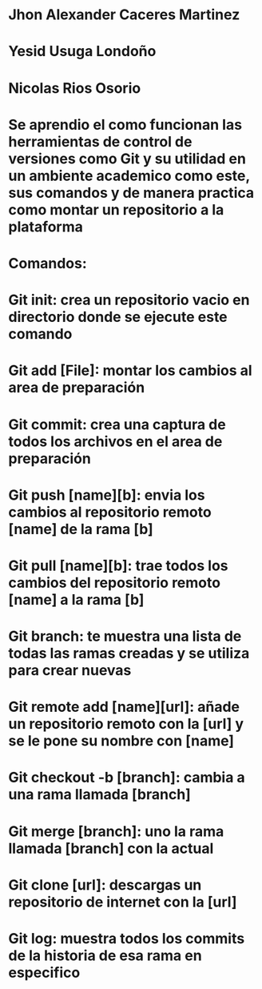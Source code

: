 # Jhon Alexander Caceres Martinez
# Yesid Usuga Londoño
# Nicolas Rios Osorio

# Se aprendio el como funcionan las herramientas de control de versiones como Git y su utilidad en un ambiente academico como este, sus comandos y de manera practica como montar un repositorio a la plataforma

# Comandos:
# Git init: crea un repositorio vacio en directorio donde se ejecute este comando
# Git add [File]: montar los cambios al area de preparación
# Git commit: crea una captura de todos los archivos en el area de preparación
# Git push [name][b]: envia los cambios al repositorio remoto [name] de la rama [b]
# Git pull [name][b]: trae todos los cambios del repositorio remoto [name] a la rama [b]
# Git branch: te muestra una lista de todas las ramas creadas y se utiliza para crear nuevas
# Git remote add [name][url]: añade un repositorio remoto con la [url] y se le pone su nombre con [name]
# Git checkout -b [branch]: cambia a una rama llamada [branch]
# Git merge [branch]: uno la rama llamada [branch] con la actual
# Git clone [url]: descargas un repositorio de internet con la [url]
# Git log: muestra todos los commits de la historia de esa rama en especifico
